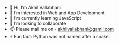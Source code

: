 - 👋 Hi, I’m Akhil Vallabhani
- 👀 I’m interested in Web and App Development
- 🌱 I’m currently learning JavaScript
- 💞️ I’m looking to collaborate
- 📫 Please mail me on - akhilvallabhani@gamil.com
- ⚡ Fun fact: Python was not named after a snake.

